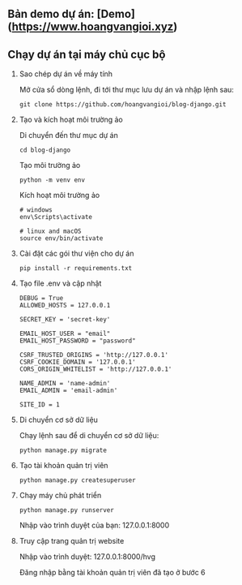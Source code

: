 ## Bản demo dự án: [Demo] (https://www.hoangvangioi.xyz)


## Chạy dự án tại máy chủ cục bộ


1. Sao chép dự án về máy tính

    Mở cửa sổ dòng lệnh, đi tới thư mục lưu dự án và nhập lệnh sau: 

   ```
   git clone https://github.com/hoangvangioi/blog-django.git
   ```

2. Tạo và kích hoạt môi trường ảo

    Di chuyển đến thư mục dự án

    ```
    cd blog-django
    ```

    Tạo môi trường ảo

    ```
    python -m venv env
    ```

    Kích hoạt môi trường ảo

    ```
    # windows
    env\Scripts\activate

    # linux and macOS
   source env/bin/activate
    ```

3. Cài đặt các gói thư viện cho dự án

    ```
    pip install -r requirements.txt
    ```


4. Tạo file .env và cập nhật

    ```
    DEBUG = True
    ALLOWED_HOSTS = 127.0.0.1

    SECRET_KEY = 'secret-key'

    EMAIL_HOST_USER = "email"
    EMAIL_HOST_PASSWORD = "password"

    CSRF_TRUSTED_ORIGINS = 'http://127.0.0.1'
    CSRF_COOKIE_DOMAIN = '127.0.0.1'
    CORS_ORIGIN_WHITELIST = 'http://127.0.0.1'
    
    NAME_ADMIN = 'name-admin'
    EMAIL_ADMIN = 'email-admin'

    SITE_ID = 1
    ```

5. Di chuyển cơ sở dữ liệu

    Chạy lệnh sau để di chuyển cơ sở dữ liệu:

    ```
    python manage.py migrate
    ```

6. Tạo tài khoản quản trị viên

    ```
    python manage.py createsuperuser
    ```

7. Chạy máy chủ phát triển

    ```
    python manage.py runserver
    ```

    Nhập vào trình duyệt của bạn: 127.0.0.1:8000

8. Truy cập trang quản trị website

    Nhập vào trình duyệt: 127.0.0.1:8000/hvg

    Đăng nhập bằng tài khoản quản trị viên đã tạo ở bước 6